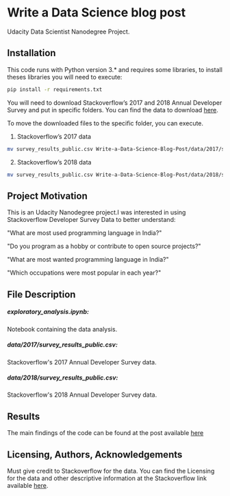 # Write a Data Science blog post

Udacity Data Scientist Nanodegree Project.


## Installation

This code runs with Python version 3.* and requires some libraries, to install theses libraries you will need to execute:
```bash
pip install -r requirements.txt
```

You will need to download Stackoverflow’s 2017 and 2018 Annual Developer Survey and put in specific folders. You can find the data to download [here](https://insights.stackoverflow.com/survey).

To move the downloaded files to the specific folder, you can execute.

1. Stackoverflow’s 2017 data
```bash 
mv survey_results_public.csv Write-a-Data-Science-Blog-Post/data/2017/survey_results_public.csv 
```

2. Stackoverflow’s 2018 data
```bash 
mv survey_results_public.csv Write-a-Data-Science-Blog-Post/data/2018/survey_results_public.csv 
```

## Project Motivation

This is an Udacity Nanodegree project.I was interested in using Stackoverflow Developer Survey Data to better understand:

"What are most used programming language in India?"

"Do you program as a hobby or contribute to open source projects?"

"What are most wanted programming language in India?"

"Which occupations were most popular in each year?"


## File Description

##### exploratory_analysis.ipynb: 
Notebook containing the data analysis.
##### data/2017/survey_results_public.csv: 
Stackoverflow's 2017 Annual Developer Survey data.
##### data/2018/survey_results_public.csv: 
Stackoverflow's 2018 Annual Developer Survey data.

## Results

The main findings of the code can be found at the post available [here](https://medium.com/p/82bfe33b85d0/edit)

## Licensing, Authors, Acknowledgements

Must give credit to Stackoverflow for the data. You can find the Licensing for the data and other descriptive information at the Stackoverflow link available [here](https://insights.stackoverflow.com/survey).